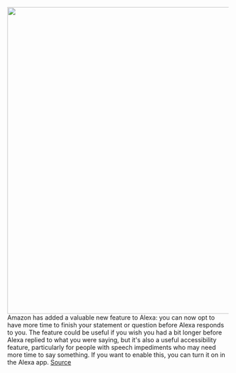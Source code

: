 <img src='https://cdn.vox-cdn.com/thumbor/NlqGqbpwB98Xm0UKNZDj1E8sASk=/0x0:2040x1360/1200x800/filters:focal(857x517:1183x843)/cdn.vox-cdn.com/uploads/chorus_image/image/69956580/dseifert_201020_4247_0003.0.0.jpg' width='700px' /><br/>
Amazon has added a valuable new feature to Alexa: you can now opt to have more time to finish your statement or question before Alexa responds to you. The feature could be useful if you wish you had a bit longer before Alexa replied to what you were saying, but it's also a useful accessibility feature, particularly for people with speech impediments who may need more time to say something. If you want to enable this, you can turn it on in the Alexa app.
<a href='https://www.theverge.com/2021/10/5/22711570/amazon-alexa-more-time-to-speak-type-question-android'> Source <a/>